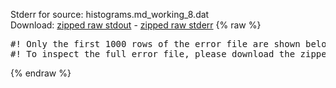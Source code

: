 Stderr for source:  histograms.md_working_8.dat   
Download: [zipped raw stdout](histograms.md_working_8.dat.plumed_master.stdout.txt.zip) - [zipped raw stderr](histograms.md_working_8.dat.plumed_master.stderr.txt.zip) 
{% raw %}
<pre>
#! Only the first 1000 rows of the error file are shown below
#! To inspect the full error file, please download the zipped raw stderr file above
</pre>
{% endraw %}
